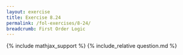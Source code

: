 ```yaml
---
layout: exercise
title: Exercise 8.24
permalink: /fol-exercises/8-24/
breadcrumb: First Order Logic
---
```


{% include mathjax_support %}
{% include_relative question.md %}

